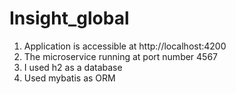# Insight_global
1. Application is accessible at http://localhost:4200
2. The microservice running at port number 4567
3. I used h2 as a database 
4. Used mybatis as ORM
